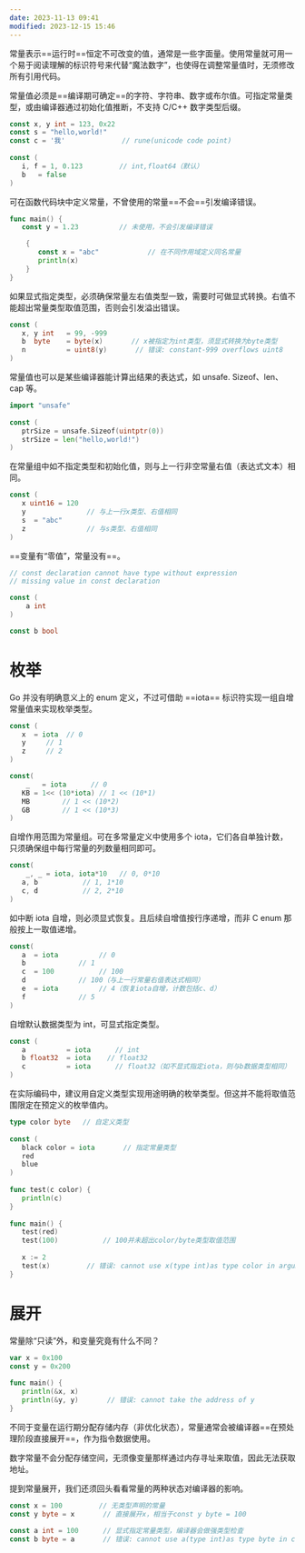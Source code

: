 ```yaml
---
date: 2023-11-13 09:41
modified: 2023-12-15 15:46
---
```

常量表示==运行时==恒定不可改变的值，通常是一些字面量。使用常量就可用一个易于阅读理解的标识符号来代替“魔法数字”，也使得在调整常量值时，无须修改所有引用代码。

常量值必须是==编译期可确定==的字符、字符串、数字或布尔值。可指定常量类型，或由编译器通过初始化值推断，不支持 C/C++ 数字类型后缀。
```go
const x, y int = 123, 0x22
const s = "hello,world!" 
const c = '我'              // rune(unicode code point) 
  
const ( 
   i, f = 1, 0.123         // int,float64（默认） 
   b   = false
)
```

可在函数代码块中定义常量，不曾使用的常量==不会==引发编译错误。
```go
func main() { 
   const y = 1.23          // 未使用，不会引发编译错误 

    { 
       const x = "abc"            // 在不同作用域定义同名常量 
       println(x) 
    } 
}
```

如果显式指定类型，必须确保常量左右值类型一致，需要时可做显式转换。右值不能超出常量类型取值范围，否则会引发溢出错误。
```go
const ( 
   x, y int   = 99, -999
   b  byte    = byte(x)       // x被指定为int类型，须显式转换为byte类型 
   n          = uint8(y)       // 错误: constant-999 overflows uint8
)
```

常量值也可以是某些编译器能计算出结果的表达式，如 unsafe. Sizeof、len、cap 等。
```go
import "unsafe" 
  
const ( 
   ptrSize = unsafe.Sizeof(uintptr(0)) 
   strSize = len("hello,world!") 
)
```

在常量组中如不指定类型和初始化值，则与上一行非空常量右值（表达式文本）相同。
```go
const ( 
   x uint16 = 120
   y               // 与上一行x类型、右值相同 
   s  = "abc"                
   z               // 与s类型、右值相同 
)
```


==变量有“零值”，常量没有==。
```go
// const declaration cannot have type without expression
// missing value in const declaration

const (
	a int
)

const b bool
```

# 枚举
Go 并没有明确意义上的 enum 定义，不过可借助 ==iota== 标识符实现一组自增常量值来实现枚举类型。
```go
const ( 
   x  = iota  // 0
   y     // 1
   z     // 2
) 

const( 
    _   = iota      // 0
   KB = 1<< (10*iota) // 1 << (10*1) 
   MB        // 1 << (10*2) 
   GB        // 1 << (10*3) 
)
```

自增作用范围为常量组。可在多常量定义中使用多个 iota，它们各自单独计数，只须确保组中每行常量的列数量相同即可。
```go
const( 
    _, _ = iota, iota*10   // 0, 0*10
   a, b           // 1, 1*10
   c, d           // 2, 2*10
)
```

如中断 iota 自增，则必须显式恢复。且后续自增值按行序递增，而非 C enum 那般按上一取值递增。
```go
const( 
   a  = iota          // 0
   b             // 1
   c  = 100           // 100
   d             // 100（与上一行常量右值表达式相同） 
   e  = iota          // 4（恢复iota自增，计数包括c、d） 
   f             // 5
)
```

自增默认数据类型为 int，可显式指定类型。
```go
const ( 
   a          = iota      // int
   b float32  = iota    // float32
   c          = iota      // float32（如不显式指定iota，则与b数据类型相同） 
)
```

在实际编码中，建议用自定义类型实现用途明确的枚举类型。但这并不能将取值范围限定在预定义的枚举值内。
```go
type color byte   // 自定义类型 
  
const ( 
   black color = iota       // 指定常量类型 
   red
   blue
) 
  
func test(c color) { 
   println(c) 
} 
  
func main() { 
   test(red) 
   test(100)           // 100并未超出color/byte类型取值范围 
  
   x := 2     
   test(x)         // 错误: cannot use x(type int)as type color in argument to test
}
```

# 展开
常量除“只读”外，和变量究竟有什么不同？
```go
var x = 0x100
const y = 0x200
  
func main() { 
   println(&x, x) 
   println(&y, y)       // 错误: cannot take the address of y
}
```

不同于变量在运行期分配存储内存（非优化状态），常量通常会被编译器==在预处理阶段直接展开==，作为指令数据使用。

数字常量不会分配存储空间，无须像变量那样通过内存寻址来取值，因此无法获取地址。

提到常量展开，我们还须回头看看常量的两种状态对编译器的影响。
```go
const x = 100         // 无类型声明的常量 
const y byte = x       // 直接展开x，相当于const y byte = 100
  
const a int = 100      // 显式指定常量类型，编译器会做强类型检查 
const b byte = a       // 错误: cannot use a(type int)as type byte in const initializer
```

